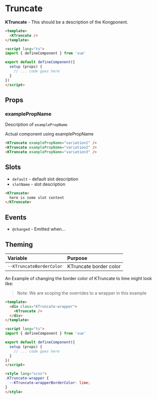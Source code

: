 # Truncate

**KTruncate** - This should be a description of the Kongponent.

<KTruncate />

```html
<template>
  <KTruncate />
</template>

<script lang="ts">
import { defineComponent } from 'vue'

export default defineComponent({
  setup (props) {
    // ... code goes here
  }
})
</script>
```

## Props

### examplePropName

Description of `examplePropName`

Actual component using examplePropName

<KTruncate :examplePropName="true" />

```html
<KTruncate examplePropName="variation1" />
<KTruncate examplePropName="variation2" />
<KTruncate examplePropName="variation3" />
```

## Slots

- `default` - default slot description
- `slotName` - slot description

```html
<KTruncate>
  here is some slot content
</KTruncate>
```

## Events

- `@changed` - Emitted when...

## Theming

| Variable | Purpose
|:-------- |:-------
| `--KTruncateBorderColor`| KTruncate border color

An Example of changing the border color of KTruncate to lime might look
like:

> Note: We are scoping the overrides to a wrapper in this example

<template>
  <div class="KTruncate-wrapper">
    <KTruncate />
  </div>
</template>

```html
<template>
  <div class="KTruncate-wrapper">
    <KTruncate />
  </div>
</template>

<script lang="ts">
import { defineComponent } from 'vue'

export default defineComponent({
  setup (props) {
    // ... code goes here
  }
})
</script>

<style lang="scss">
.KTruncate-wrapper {
  --KTruncate-wrapperBorderColor: lime;
}
</style>
```

<style lang="scss">
.KTruncate-wrapper {
  --KTruncate-wrapperBorderColor: lime;
}
</style>
